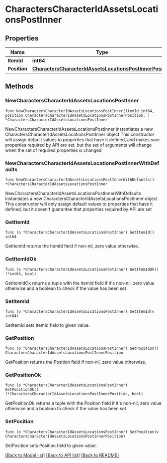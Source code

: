 # CharactersCharacterIdAssetsLocationsPostInner

## Properties

Name | Type | Description | Notes
------------ | ------------- | ------------- | -------------
**ItemId** | **int64** |  | 
**Position** | [**CharactersCharacterIdAssetsLocationsPostInnerPosition**](CharactersCharacterIdAssetsLocationsPostInnerPosition.md) |  | 

## Methods

### NewCharactersCharacterIdAssetsLocationsPostInner

`func NewCharactersCharacterIdAssetsLocationsPostInner(itemId int64, position CharactersCharacterIdAssetsLocationsPostInnerPosition, ) *CharactersCharacterIdAssetsLocationsPostInner`

NewCharactersCharacterIdAssetsLocationsPostInner instantiates a new CharactersCharacterIdAssetsLocationsPostInner object
This constructor will assign default values to properties that have it defined,
and makes sure properties required by API are set, but the set of arguments
will change when the set of required properties is changed

### NewCharactersCharacterIdAssetsLocationsPostInnerWithDefaults

`func NewCharactersCharacterIdAssetsLocationsPostInnerWithDefaults() *CharactersCharacterIdAssetsLocationsPostInner`

NewCharactersCharacterIdAssetsLocationsPostInnerWithDefaults instantiates a new CharactersCharacterIdAssetsLocationsPostInner object
This constructor will only assign default values to properties that have it defined,
but it doesn't guarantee that properties required by API are set

### GetItemId

`func (o *CharactersCharacterIdAssetsLocationsPostInner) GetItemId() int64`

GetItemId returns the ItemId field if non-nil, zero value otherwise.

### GetItemIdOk

`func (o *CharactersCharacterIdAssetsLocationsPostInner) GetItemIdOk() (*int64, bool)`

GetItemIdOk returns a tuple with the ItemId field if it's non-nil, zero value otherwise
and a boolean to check if the value has been set.

### SetItemId

`func (o *CharactersCharacterIdAssetsLocationsPostInner) SetItemId(v int64)`

SetItemId sets ItemId field to given value.


### GetPosition

`func (o *CharactersCharacterIdAssetsLocationsPostInner) GetPosition() CharactersCharacterIdAssetsLocationsPostInnerPosition`

GetPosition returns the Position field if non-nil, zero value otherwise.

### GetPositionOk

`func (o *CharactersCharacterIdAssetsLocationsPostInner) GetPositionOk() (*CharactersCharacterIdAssetsLocationsPostInnerPosition, bool)`

GetPositionOk returns a tuple with the Position field if it's non-nil, zero value otherwise
and a boolean to check if the value has been set.

### SetPosition

`func (o *CharactersCharacterIdAssetsLocationsPostInner) SetPosition(v CharactersCharacterIdAssetsLocationsPostInnerPosition)`

SetPosition sets Position field to given value.



[[Back to Model list]](../README.md#documentation-for-models) [[Back to API list]](../README.md#documentation-for-api-endpoints) [[Back to README]](../README.md)


